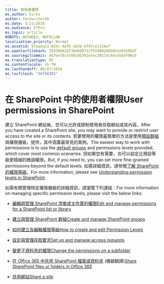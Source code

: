 ```yaml
---
title: 使用者權限
ms.author: kirks
author: Techwriter40
ms.date: 5/21/2018
ms.audience: ITPro
ms.topic: article
ROBOTS: NOINDEX, NOFOLLOW
localization_priority: Normal
ms.assetid: 67aaea23-025c-4af6-a826-bf97cec216ef
ms.openlocfilehash: 359386624f36dd997227b59802609862e05686df
ms.sourcegitcommit: 4b7e478ce700c0b781efec3857ac4dce5bdf00c6
ms.translationtype: MT
ms.contentlocale: zh-TW
ms.lasthandoff: 06/07/2019
ms.locfileid: "34758302"
---
```

# <a name="user-permissions-in-sharepoint"></a><span data-ttu-id="fa2c2-102">在 SharePoint 中的使用者權限</span><span class="sxs-lookup"><span data-stu-id="fa2c2-102">User permissions in SharePoint</span></span>

<span data-ttu-id="fa2c2-103">建立 SharePoint 網站後，您可以允許或限制使用者存取網站或其內容。</span><span class="sxs-lookup"><span data-stu-id="fa2c2-103">After you have created a SharePoint site, you may want to provide or restrict user access to the site or its contents.</span></span> <span data-ttu-id="fa2c2-104">若要使用的權限最簡單的方法是使用[預設群組](https://support.office.com/article/default-sharepoint-groups-13bb2b6b-dd8c-447e-b71b-0e4bb9efe1d3)與權限層級，提供，其中涵蓋最常見的案例。</span><span class="sxs-lookup"><span data-stu-id="fa2c2-104">The easiest way to work with permissions is to use the [default groups](https://support.office.com/article/default-sharepoint-groups-13bb2b6b-dd8c-447e-b71b-0e4bb9efe1d3) and permissions levels provided, which cover most common scenarios.</span></span> <span data-ttu-id="fa2c2-105">但如果您有需要，也可以設定比預設等級更精細的微調權限。</span><span class="sxs-lookup"><span data-stu-id="fa2c2-105">But, if you need to, you can set more fine-grained permissions beyond the default levels.</span></span> <span data-ttu-id="fa2c2-106">如需詳細資訊，請參閱[了解 SharePoint 的權限等級](https://docs.microsoft.com/sharepoint/understanding-permission-levels)。</span><span class="sxs-lookup"><span data-stu-id="fa2c2-106">For more information, please see [Understanding permission levels in SharePoint](https://docs.microsoft.com/sharepoint/understanding-permission-levels).</span></span>

<span data-ttu-id="fa2c2-107">如需有關管理特定權限層級的詳細資訊，請瀏覽下列連結：</span><span class="sxs-lookup"><span data-stu-id="fa2c2-107">For more information on managing specific permission levels, please visit the below links:</span></span>

- [<span data-ttu-id="fa2c2-108">編輯與管理 SharePoint 清單或文件庫的權限</span><span class="sxs-lookup"><span data-stu-id="fa2c2-108">Edit and manage permissions for a SharePoint list or library</span></span>](https://support.office.com/article/customize-permissions-for-a-sharepoint-list-or-library-02d770f3-59eb-4910-a608-5f84cc297782)

- [<span data-ttu-id="fa2c2-109">建立與管理 SharePoint 群組</span><span class="sxs-lookup"><span data-stu-id="fa2c2-109">Create and manage SharePoint groups</span></span>](https://support.office.com/article/create-and-manage-sharepoint-groups-b1e3cd23-1a78-4264-9284-87fed7282048)

- [<span data-ttu-id="fa2c2-110">如何建立及編輯權限等級</span><span class="sxs-lookup"><span data-stu-id="fa2c2-110">How to create and edit Permission Levels</span></span>](https://docs.microsoft.com/sharepoint/how-to-create-and-edit-permission-levels)

- [<span data-ttu-id="fa2c2-111">設定與管理存取要求</span><span class="sxs-lookup"><span data-stu-id="fa2c2-111">Set up and manage access requests</span></span>](https://support.office.com/article/set-up-and-manage-access-requests-94b26e0b-2822-49d4-929a-8455698654b3)

- [<span data-ttu-id="fa2c2-112">變更子資料夾的權限</span><span class="sxs-lookup"><span data-stu-id="fa2c2-112">Change the permissions on a subfolder</span></span>](https://support.office.com/article/change-the-permissions-on-a-subfolder-5427bd7c-f20a-4f75-8cf2-5359dd45a1a6)

- <span data-ttu-id="fa2c2-113">[在 Office 365 中共用 SharePoint 檔案或資料夾](https://support.office.com/article/share-sharepoint-files-or-folders-1fe37332-0f9a-4719-970e-d2578da4941c) (機器翻譯)</span><span class="sxs-lookup"><span data-stu-id="fa2c2-113">[Share SharePoint files or folders in Office 365](https://support.office.com/article/share-sharepoint-files-or-folders-1fe37332-0f9a-4719-970e-d2578da4941c)</span></span>

- [<span data-ttu-id="fa2c2-114">共用網站</span><span class="sxs-lookup"><span data-stu-id="fa2c2-114">Share a site</span></span>](https://support.office.com/article/share-a-site-958771a8-d041-4eb8-b51c-afea2eae3658)
